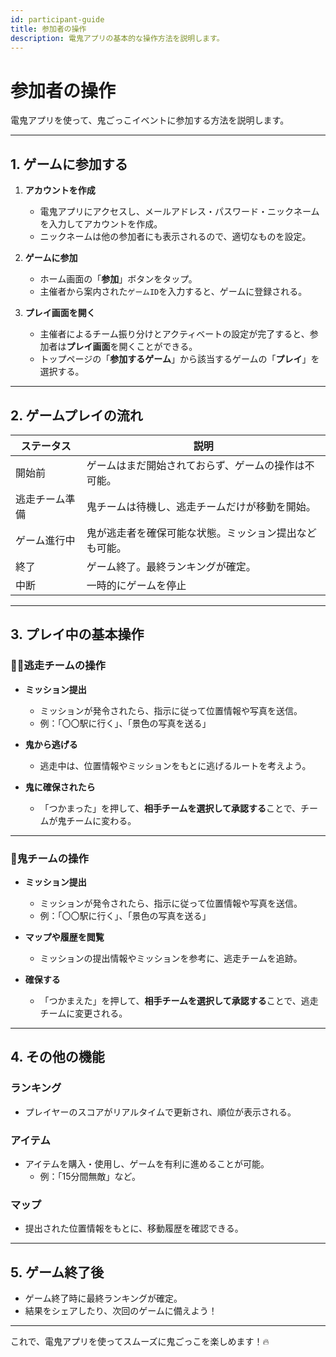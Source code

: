 ```yaml
---
id: participant-guide
title: 参加者の操作
description: 電鬼アプリの基本的な操作方法を説明します。
---
```


# 参加者の操作

電鬼アプリを使って、鬼ごっこイベントに参加する方法を説明します。

---

## 1. ゲームに参加する

1. **アカウントを作成**
   - 電鬼アプリにアクセスし、メールアドレス・パスワード・ニックネームを入力してアカウントを作成。
   - ニックネームは他の参加者にも表示されるので、適切なものを設定。

2. **ゲームに参加**
   - ホーム画面の「**参加**」ボタンをタップ。
   - 主催者から案内された`ゲームID`を入力すると、ゲームに登録される。

3. **プレイ画面を開く**
   - 主催者によるチーム振り分けとアクティベートの設定が完了すると、参加者は**プレイ画面**を開くことができる。
   - トップページの「**参加するゲーム**」から該当するゲームの「**プレイ**」を選択する。

---

## 2. ゲームプレイの流れ

| **ステータス** | **説明** |
|--------------|--------------------------------|
| 開始前 | ゲームはまだ開始されておらず、ゲームの操作は不可能。 |
| 逃走チーム準備 | 鬼チームは待機し、逃走チームだけが移動を開始。 |
| ゲーム進行中 | 鬼が逃走者を確保可能な状態。ミッション提出なども可能。 |
| 終了 | ゲーム終了。最終ランキングが確定。 |
| 中断 | 一時的にゲームを停止 |

---

## 3. プレイ中の基本操作

### **🏃‍♂️逃走チームの操作**
- **ミッション提出**
  - ミッションが発令されたら、指示に従って位置情報や写真を送信。
  - 例：「〇〇駅に行く」、「景色の写真を送る」

- **鬼から逃げる**
  - 逃走中は、位置情報やミッションをもとに逃げるルートを考えよう。

- **鬼に確保されたら**
  - 「つかまった」を押して、**相手チームを選択して承認する**ことで、チームが鬼チームに変わる。

---

### **👹鬼チームの操作**
- **ミッション提出**
  - ミッションが発令されたら、指示に従って位置情報や写真を送信。
  - 例：「〇〇駅に行く」、「景色の写真を送る」

- **マップや履歴を閲覧**
  - ミッションの提出情報やミッションを参考に、逃走チームを追跡。

- **確保する**
  - 「つかまえた」を押して、**相手チームを選択して承認する**ことで、逃走チームに変更される。

---

## 4. その他の機能

### **ランキング**
- プレイヤーのスコアがリアルタイムで更新され、順位が表示される。

### **アイテム**
- アイテムを購入・使用し、ゲームを有利に進めることが可能。
  - 例：「15分間無敵」など。

### **マップ**
- 提出された位置情報をもとに、移動履歴を確認できる。

---

## 5. ゲーム終了後
- ゲーム終了時に最終ランキングが確定。
- 結果をシェアしたり、次回のゲームに備えよう！

---

これで、電鬼アプリを使ってスムーズに鬼ごっこを楽しめます！🔥
